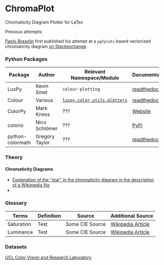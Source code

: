# ChromaPlot
Chromaticity Diagram Plotter for LaTex

Previous attempts:

[Paolo Brasolin](https://paolobrasolin.github.io/) first published his attempt at a `pgfplots` based vectorized chromaticity diagram [on Stackexchange](https://tex.stackexchange.com/questions/177079/tikz-chromaticity-diagram).

### Python Packages

| Package  | Author | Relevant Namespace/Module | Documentation | Source |
| -------- | -------- | -------- |-------- | ------- |
| LuxPy | Kevin Smet | `colour-plotting` | [readthedocs](https://luxpy.readthedocs.io/en/latest/) | [Github](https://github.com/ksmet1977/luxpy) |
| Colour | Various | [`luxpy.color.utils.plotters`](https://ksmet1977.github.io/luxpy/build/html/_modules/luxpy/color/utils/plotters.html) |  [readthedocs](https://colour.readthedocs.io/en/latest/) | [Github](https://github.com/colour-science/colour) |
| ColorPy | Mark Kness | ??? |  [Website](http://markkness.net/colorpy/ColorPy.html) | [Github](https://github.com/markkness/ColorPy) |
| colorio | Nico Schlömer | ??? |  [PyPi](https://pypi.org/project/colorio/) | [Github](https://github.com/nschloe/colorio/) |
| python-colormath | Gregory Taylor | ??? |  [readthedocs](https://python-colormath.readthedocs.io/en/latest/) | [Github](https://github.com/gtaylor/python-colormath) |










### Theory

#### Chromaticity Diagrams

- [Explanation of the "star" in the chromaticity diagram in the description of a Wikimedia file](https://commons.wikimedia.org/wiki/File:CIExy1931_srgb_gamut.png)
-

### Glossary

| Terms  | Definition | Source | Additional Source |
| -------- | -------- | ------------- | ---------- |
| Saturation | Test | Some CIE Source | [Wikipedia Article](https://en.wikipedia.org/wiki/Colorfulness) |
| Luminance | Test | Some CIE Source | [Wikipedia Article](https://en.wikipedia.org/wiki/Luminance)|



### Datasets

[UCL Color Vision and Research Laboratory](http://www.cvrl.org/)

